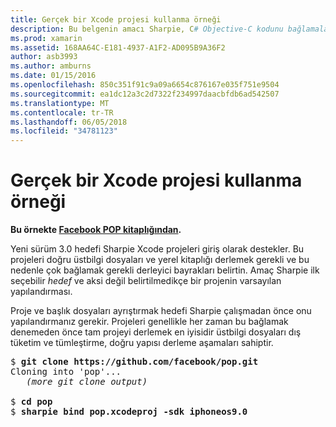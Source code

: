 ```yaml
---
title: Gerçek bir Xcode projesi kullanma örneği
description: Bu belgenin amacı Sharpie, C# Objective-C kodunu bağlamalar oluşturma işlemini basitleştirmek için doğrudan bir giriş olarak bir Xcode projesi kullanmayı açıklar.
ms.prod: xamarin
ms.assetid: 168AA64C-E181-4937-A1F2-AD095B9A36F2
author: asb3993
ms.author: amburns
ms.date: 01/15/2016
ms.openlocfilehash: 850c351f91c9a09a6654c876167e035f751e9504
ms.sourcegitcommit: ea1dc12a3c2d7322f234997daacbfdb6ad542507
ms.translationtype: MT
ms.contentlocale: tr-TR
ms.lasthandoff: 06/05/2018
ms.locfileid: "34781123"
---
```

# <a name="real-world-example-using-an-xcode-project"></a>Gerçek bir Xcode projesi kullanma örneği


**Bu örnekte [Facebook POP kitaplığından](https://github.com/facebook/pop).**

Yeni sürüm 3.0 hedefi Sharpie Xcode projeleri giriş olarak destekler. Bu projeleri doğru üstbilgi dosyaları ve yerel kitaplığı derlemek gerekli ve bu nedenle çok bağlamak gerekli derleyici bayrakları belirtin. Amaç Sharpie ilk seçebilir _hedef_ ve aksi değil belirtilmedikçe bir projenin varsayılan yapılandırması.

Proje ve başlık dosyaları ayrıştırmak hedefi Sharpie çalışmadan önce onu yapılandırmanız gerekir. Projeleri genellikle her zaman bu bağlamak denemeden önce tam projeyi derlemek en iyisidir üstbilgi dosyaları dış tüketim ve tümleştirme, doğru yapısı derleme aşamaları sahiptir.

<pre>$ <b>git clone https://github.com/facebook/pop.git</b>
Cloning into 'pop'...
   <em>(more git clone output)</em>

$ <b>cd pop</b>
$ <b>sharpie bind pop.xcodeproj -sdk iphoneos9.0</b></pre>

